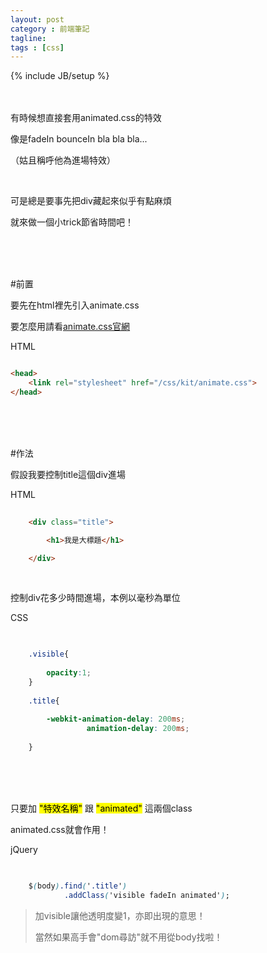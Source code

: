 ```yaml
---
layout: post
category : 前端筆記
tagline:
tags : [css]
---
```

{% include JB/setup %}

<br/><br/>
有時候想直接套用animated.css的特效

像是fadeIn bounceIn  bla bla bla...

（姑且稱呼他為進場特效）

<br/>

可是總是要事先把div藏起來似乎有點麻煩

就來做一個小trick節省時間吧！


<br/><br/><br/>


#前置

要先在html裡先引入animate.css

要怎麼用請看[animate.css官網](http://daneden.github.io/animate.css/)

<div class="code_type">HTML</div>

~~~html

<head>
    <link rel="stylesheet" href="/css/kit/animate.css">
</head>

~~~



<br/><br/><br/>


#作法


假設我要控制title這個div進場

<div class="code_type">HTML</div>

~~~html
    
    <div class="title">

        <h1>我是大標題</h1>  

    </div>

~~~



<br/>



控制div花多少時間進場，本例以毫秒為單位

<div class="code_type">CSS</div>

~~~css
	

	.visible{
	  	
	  	opacity:1;
	}
	
	.title{
	
		-webkit-animation-delay: 200ms;
		    	 animation-delay: 200ms;
	
	}


~~~




<br/><br/><br/>



只要加 <mark>"特效名稱"</mark> 跟 <mark>"animated"</mark> 這兩個class

animated.css就會作用！

<div class="code_type">jQuery</div>

~~~css

	
	$(body).find('.title')
		    .addClass('visible fadeIn animated');


~~~


> 加visible讓他透明度變1，亦即出現的意思！ 
>
> 當然如果高手會"dom尋訪"就不用從body找啦！




